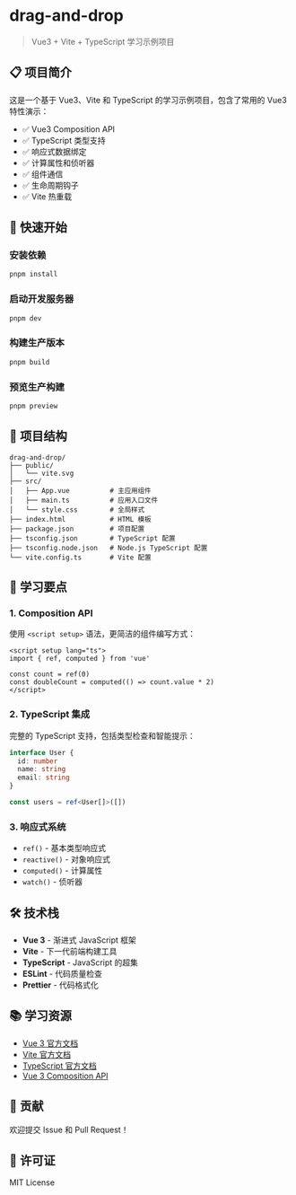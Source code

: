 # drag-and-drop

> Vue3 + Vite + TypeScript 学习示例项目

## 📋 项目简介

这是一个基于 Vue3、Vite 和 TypeScript 的学习示例项目，包含了常用的 Vue3 特性演示：

- ✅ Vue3 Composition API
- ✅ TypeScript 类型支持
- ✅ 响应式数据绑定
- ✅ 计算属性和侦听器
- ✅ 组件通信
- ✅ 生命周期钩子
- ✅ Vite 热重载

## 🚀 快速开始

### 安装依赖

```bash
pnpm install
```

### 启动开发服务器

```bash
pnpm dev
```

### 构建生产版本

```bash
pnpm build
```

### 预览生产构建

```bash
pnpm preview
```

## 📁 项目结构

```
drag-and-drop/
├── public/
│   └── vite.svg
├── src/
│   ├── App.vue          # 主应用组件
│   ├── main.ts          # 应用入口文件
│   └── style.css        # 全局样式
├── index.html           # HTML 模板
├── package.json         # 项目配置
├── tsconfig.json        # TypeScript 配置
├── tsconfig.node.json   # Node.js TypeScript 配置
└── vite.config.ts       # Vite 配置
```

## 🎯 学习要点

### 1. Composition API

使用 `<script setup>` 语法，更简洁的组件编写方式：

```vue
<script setup lang="ts">
import { ref, computed } from 'vue'

const count = ref(0)
const doubleCount = computed(() => count.value * 2)
</script>
```

### 2. TypeScript 集成

完整的 TypeScript 支持，包括类型检查和智能提示：

```typescript
interface User {
  id: number
  name: string
  email: string
}

const users = ref<User[]>([])
```

### 3. 响应式系统

- `ref()` - 基本类型响应式
- `reactive()` - 对象响应式
- `computed()` - 计算属性
- `watch()` - 侦听器

## 🛠️ 技术栈

- **Vue 3** - 渐进式 JavaScript 框架
- **Vite** - 下一代前端构建工具
- **TypeScript** - JavaScript 的超集
- **ESLint** - 代码质量检查
- **Prettier** - 代码格式化

## 📚 学习资源

- [Vue 3 官方文档](https://cn.vuejs.org/)
- [Vite 官方文档](https://cn.vitejs.dev/)
- [TypeScript 官方文档](https://www.typescriptlang.org/zh/)
- [Vue 3 Composition API](https://cn.vuejs.org/guide/composition-api-introduction.html)

## 🤝 贡献

欢迎提交 Issue 和 Pull Request！

## 📄 许可证

MIT License
